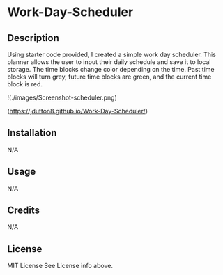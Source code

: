 # Work-Day-Scheduler

## Description
Using starter code provided, I created a simple work day scheduler. This planner allows the user to input their daily schedule and save it to local storage. The time blocks change color depending on the time. Past time blocks will turn grey, future time blocks are green, and the current time block is red. 

!(./images/Screenshot-scheduler.png)

(https://jdutton8.github.io/Work-Day-Scheduler/)

## Installation
N/A

## Usage
N/A

## Credits
N/A

## License
MIT License
See License info above.